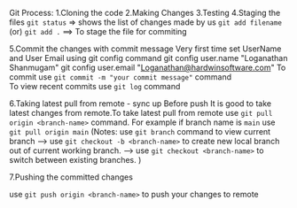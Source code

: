 Git Process:
1.Cloning the code
2.Making Changes
3.Testing
4.Staging the files
   `git status` => shows the list of changes made by us
   `git add filename` (or) `git add .` ==> To stage the file for commiting

5.Commit the changes with commit message
 Very first time set UserName and User Email using git config command
    git config user.name "Loganathan Shanmugam"
    git config user.email "Loganathan@hardwinsoftware.com"
 To commit use `git commit -m "your commit message"` command   
 To view recent commits use `git log` command

6.Taking latest pull from remote - sync up
 Before push It is good to take latest changes from remote.To take latest pull from remote use `git pull origin <branch-name>` command.
 For example if branch name is `main` use `git pull origin main`
 (Notes: 
 use `git branch` command to view current branch
 --> use `git checkout -b <branch-name>` to create new local branch out of current working  branch.
 --> use `git checkout <branch-name>` to switch between existing branches.
 )

7.Pushing the committed changes

use `git push origin <branch-name>` to push your changes to remote

